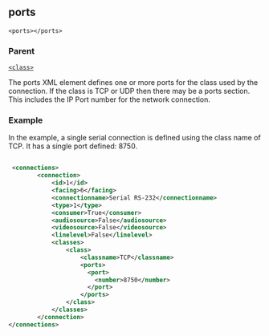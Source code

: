 ## ports

`<ports></ports>`


### Parent

[`<class>`][1]


The ports XML element defines one or more ports for the class used by the  connection. If the class is TCP or UDP then there may be a ports section.  This includes the IP Port number for the network connection.

### Example

In the example, a single serial connection is defined using the class name of TCP. It has a single port defined: 8750.

```xml

 <connections>
		<connection>
			<id>1</id>
			<facing>6</facing>
			<connectionname>Serial RS-232</connectionname>
			<type>1</type>
			<consumer>True</consumer>
			<audiosource>False</audiosource>
			<videosource>False</videosource>
			<linelevel>False</linelevel>
			<classes>
				<class>
					<classname>TCP</classname>
                    <ports>
                      <port>
                        <number>8750</number>
                      </port>
                    </ports>
				</class>
			</classes>
		</connection>
</connections>
```





[1]:	https://verbose-telegram-5004f902.pages.github.io/#connections-xml-connection